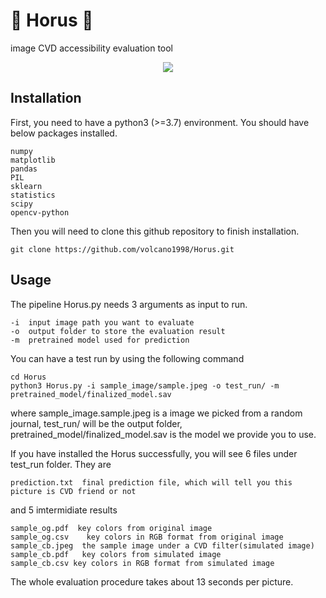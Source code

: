 # :milky_way: Horus :eagle: 
image CVD accessibility evaluation tool

<p align="center"><img src="https://user-images.githubusercontent.com/54039319/227108539-a617f095-de0a-4cbf-b6cb-439a4fd0f489.png" /></p>


## Installation

First, you need to have a python3 (>=3.7) environment. You should have below packages installed.
```
numpy
matplotlib
pandas
PIL
sklearn
statistics
scipy
opencv-python
```
Then you will need to clone this github repository to finish installation.
```
git clone https://github.com/volcano1998/Horus.git
```
## Usage

The pipeline Horus.py needs 3 arguments as input to run.

```
-i  input image path you want to evaluate
-o  output folder to store the evaluation result
-m  pretrained model used for prediction
```

You can have a test run by using the following command
```
cd Horus
python3 Horus.py -i sample_image/sample.jpeg -o test_run/ -m pretrained_model/finalized_model.sav
```
where sample_image.sample.jpeg is a image we picked from a random journal, test_run/ will be the output folder, pretrained_model/finalized_model.sav is the model we provide you to use.

If you have installed the Horus successfully, you will see 6 files under test_run folder. They are 
```
prediction.txt	final prediction file, which will tell you this picture is CVD friend or not
```
and 5 imtermidiate results
```
sample_og.pdf  key colors from original image
sample_og.csv	 key colors in RGB format from original image
sample_cb.jpeg  the sample image under a CVD filter(simulated image)
sample_cb.pdf	key colors from simulated image
sample_cb.csv key colors in RGB format from simulated image
```
The whole evaluation procedure takes about 13 seconds per picture.




